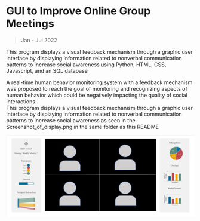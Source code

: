 # GUI to Improve Online Group Meetings
> Jan - Jul 2022

This program displays a visual feedback mechanism through a graphic user interface by displaying information related to nonverbal communication patterns to increase social awareness using Python, HTML, CSS, Javascript, and an SQL database
 
A real-time human behavior monitoring system with a feedback mechanism was proposed to reach the goal of monitoring and recognizing aspects of human behavior which could be negatively impacting the quality of social interactions.  
This program displays a visual feedback mechanism through a graphic user interface by displaying information related to nonverbal communication patterns to increase social awareness as seen in the Screenshot_of_display.png in the same folder as this README  

![Screenshot of Display](Screenshot_of_display.png) 



